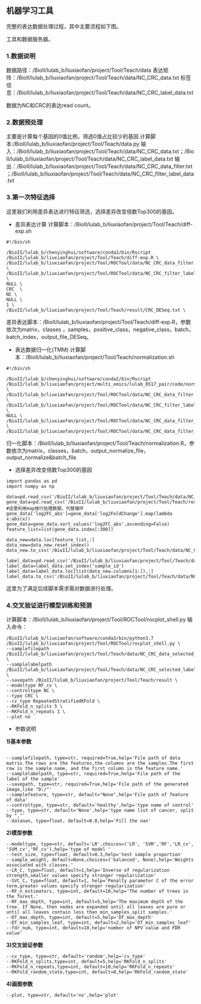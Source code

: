 ## 机器学习工具

完整的表达数据处理过程，其中主要流程如下图。


工具和数据服务器。

### 1.数据说明
数据路径：/BioII/lulab_b/liuxiaofan/project/Tool/Teach/data
表达矩阵：/BioII/lulab_b/liuxiaofan/project/Tool/Teach/data/NC_CRC_data.txt
标签信息：/BioII/lulab_b/liuxiaofan/project/Tool/Teach/data/NC_CRC_label_data.txt

数据为NC和CRC的表达read count。

### 2.数据预处理
主要是计算每个基因的0值比例，筛选0值占比较少的基因
计算脚本:/BioII/lulab_b/liuxiaofan/project/Tool/Teach/data.py
输入：/BioII/lulab_b/liuxiaofan/project/Tool/Teach/data/NC_CRC_data.txt；/BioII/lulab_b/liuxiaofan/project/Tool/Teach/data/NC_CRC_label_data.txt
输出：/BioII/lulab_b/liuxiaofan/project/Tool/Teach/data/NC_CRC_data_filter.txt；/BioII/lulab_b/liuxiaofan/project/Tool/Teach/data/NC_CRC_filter_label_data.txt

### 3.第一次特征选择
这里我们利用差异表达进行特征筛选，选择差异改变倍数Top300的基因。

* 差异表达计算
计算脚本：/BioII/lulab_b/liuxiaofan/project/Tool/Teach/diff-exp.sh
```
#!/bin/sh

/BioII/lulab_b/chenyinghui/software/conda2/bin/Rscript /BioII/lulab_b/liuxiaofan/project/Tool/Teach/diff-exp.R \
/BioII/lulab_b/liuxiaofan/project/Tool/ROCTool/data/NC_CRC_data_filter.txt  \
/BioII/lulab_b/liuxiaofan/project/Tool/ROCTool/data/NC_CRC_filter_label_data.txt  \
NULL \
CRC  \
NC \
NULL \
1 \
/BioII/lulab_b/liuxiaofan/project/Tool/Teach/result/CRC_DESeq.txt \
```

差异表达脚本：/BioII/lulab_b/liuxiaofan/project/Tool/Teach/diff-exp.R，参数依次为matrix，classes ，samples，positive_class，negative_class，batch，batch_index，output_file_DESeq。

* 表达数据归一化(TMM)
计算脚本：/BioII/lulab_b/liuxiaofan/project/Tool/Teach/normalization.sh
```
#!/bin/sh

/BioII/lulab_b/chenyinghui/software/conda2/bin/Rscript /BioII/lulab_b/liuxiaofan/project/multi_omics/lulab_0517_pair/code/normalization.R  \
/BioII/lulab_b/liuxiaofan/project/Tool/ROCTool/data/NC_CRC_data_filter.txt \
/BioII/lulab_b/liuxiaofan/project/Tool/ROCTool/data/NC_CRC_filter_label_data.txt  \
NULL \
/BioII/lulab_b/liuxiaofan/project/Tool/ROCTool/data/NC_CRC_data_filter_TMM.txt  \
/BioII/lulab_b/liuxiaofan/project/Tool/ROCTool/data/NC_CRC_data_filter_TMM_RUVg.txt
```

归一化脚本：/BioII/lulab_b/liuxiaofan/project/Tool/Teach/normalization.R，参数依次为matrix，classes，batch，output_normalize_file，output_normalize&batch_file

* 选择差异改变倍数Top300的基因
```
import pandas as pd
import numpy as np

data=pd.read_csv('/BioII/lulab_b/liuxiaofan/project/Tool/Teach/data/NC_CRC_data_filter_TMM.txt',sep='\t')
gene_data=pd.read_csv('/BioII/lulab_b/liuxiaofan/project/Tool/Teach/result/CRC_DESeq.txt',sep='\t')
#这里利用map按行处理数据，代替循环
gene_data['log2FC_abs']=gene_data['log2FoldChange'].map(lambda x:abs(x))
gene_data=gene_data.sort_values('log2FC_abs',ascending=False)
feature_list=list(gene_data.index[:300])

data_new=data.loc[feature_list,:]
data_new=data_new.reset_index()
data_new.to_csv('/BioII/lulab_b/liuxiaofan/project/Tool/Teach/data/NC_CRC_data_selected_TMM.txt',sep='\t',index=False)

label_data=pd.read_csv('/BioII/lulab_b/liuxiaofan/project/Tool/Teach/data/NC_CRC_filter_label_data.txt',sep='\t')
label_data=label_data.set_index('sample_id')
label_data=label_data.loc[list(data_new.columns[1:]),:]
label_data.to_csv('/BioII/lulab_b/liuxiaofan/project/Tool/Teach/data/NC_CRC_selected_label.txt',sep='\t',index=False,header=False)
```

这里为了满足后续脚本需求需对数据进行处理。

### 4.交叉验证进行模型训练和预测

计算脚本：/BioII/lulab_b/liuxiaofan/project/Tool/ROCTool/rocplot_shell.py
输入命令：
```
/BioII/lulab_b/liuxiaofan/software/conda3/bin/python3.7 /BioII/lulab_b/liuxiaofan/project/Tool/ROCTool/rocplot_shell.py \
--samplefilepath /BioII/lulab_b/liuxiaofan/project/Tool/Teach/data/NC_CRC_data_selected_TMM.txt \
--samplelabelpath /BioII/lulab_b/liuxiaofan/project/Tool/Teach/data/NC_CRC_selected_label.txt \
--savepath /BioII/lulab_b/liuxiaofan/project/Tool/Teach/result \
--modeltype RF_cv \
--controltype NC \
--type CRC \
--cv_type RepeatedStratifiedKFold \
--RKFold_n_splits 5 \
--RKFold_n_repeats 1 \
--plot no
```

* 参数说明

**1)基本参数**
```

--samplefilepath, type=str, required=True,help='File path of data matrix.The rows are the features,the columns are the samples.The first row is the sample name, and the first column is the feature name.'
--samplelabelpath, type=str, required=True,help='File path of the label of the sample'
--savepath, type=str, required=True,help='File path of the generated image,like "D:/"'
--samplefeature, type=str, default="None",help='File path of feature of data'
--controltype, type=str, default='healthy',help='type name of control'
--type, type=str, default='None',help='type name list of cancer, split by ","'
--datanan, type=float, default=0.0,help='Fill the nan'
```


**2)模型参数**
```
--modeltype, type=str, default='LR',choices=('LR', 'SVM','RF','LR_cv', 'SVM_cv','RF_cv'),help='type of model '
--test_size, type=float, default=0.3,help='test sample proportion'
--sample_weight, default=None,choices=('balanced', None),help='Weights associated with classes.'
--LR_C, type=float, default=1,help='Inverse of regularization strength,smaller values specify stronger regularization'
--SVC_C, type=float, default=1, help='Penalty parameter C of the error term,greater values specify stronger regularization'
--RF_n_estimators, type=int, default=10,help='The number of trees in the forest.'
--RF_max_depth, type=int, default=5,help='The maximum depth of the tree. If None, then nodes are expanded until all leaves are pure or until all leaves contain less than min_samples_split samples.'
--DT_max_depth, type=int, default=5,help='DT_max_depth'
--DT_min_samples_leaf, type=int, default=2,help='DT_min_samples_leaf'
--fdr_num, type=int, default=10,help='number of NPV value and FDR value'
```

**3)交叉验证参数**
```
--cv_type, type=str, default='random',help='cv_type'
--RKFold_n_splits,type=int, default=5,help='RKFold_n_splits'
--RKFold_n_repeats,type=int, default=10,help='RKFold_n_repeats'
--RKFold_random_state,type=int, default=0,help='RKFold_random_state'
```

**4)画图参数**
```
--plot, type=str, default='no',help='plot'
```

